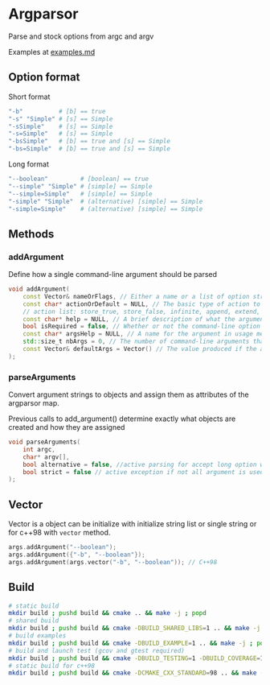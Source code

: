 # Argparsor

Parse and stock options from argc and argv

Examples at [examples.md](doc/examples.md)

## Option format

Short format
```bash
"-b"          # [b] == true
"-s" "Simple" # [s] == Simple
"-sSimple"    # [s] == Simple
"-s=Simple"   # [s] == Simple
"-bsSimple"   # [b] == true and [s] == Simple
"-bs=Simple"  # [b] == true and [s] == Simple
```

Long format
```bash
"--boolean"         # [boolean] == true
"--simple" "Simple" # [simple] == Simple
"--simple=Simple"   # [simple] == Simple
"-simple" "Simple"  # (alternative) [simple] == Simple
"-simple=Simple"    # (alternative) [simple] == Simple
```

## Methods

### addArgument

Define how a single command-line argument should be parsed

```cpp
void addArgument(
    const Vector& nameOrFlags, // Either a name or a list of option strings, e.g. foo or -f, --foo
    const char* actionOrDefault = NULL, // The basic type of action to be taken when this argument is encountered at the command line
    // action list: store_true, store_false, infinite, append, extend, version, help
    const char* help = NULL, // A brief description of what the argument does
    bool isRequired = false, // Whether or not the command-line option may be omitted (optionals only)
    const char* argsHelp = NULL, // A name for the argument in usage messages
    std::size_t nbArgs = 0, // The number of command-line arguments that should be consumed
    const Vector& defaultArgs = Vector() // The value produced if the argument is absent from the command line
);
```

### parseArguments

Convert argument strings to objects and assign them as attributes of the argparsor map.

Previous calls to add_argument() determine exactly what objects are created and how they are assigned

```cpp
void parseArguments(
    int argc,
    char* argv[],
    bool alternative = false, //active parsing for accept long option with only one '-' character
    bool strict = false // active exception if not all argument is used else you can take additionnal argument with getAdditionalArguments method
);

```

## Vector

Vector is a object can be initialize with initialize string list or single string or for c++98 with `vector` method.

```cpp
args.addArgument("--boolean");
args.addArgument({"-b", "--boolean"});
args.addArgument(args.vector("-b", "--boolean")); // C++98
```

## Build

```bash
# static build
mkdir build ; pushd build && cmake .. && make -j ; popd
# shared build
mkdir build ; pushd build && cmake -DBUILD_SHARED_LIBS=1 .. && make -j ; popd
# build examples
mkdir build ; pushd build && cmake -DBUILD_EXAMPLE=1 .. && make -j ; popd
# build and launch test (gcov and gtest required)
mkdir build ; pushd build && cmake -DBUILD_TESTING=1 -DBUILD_COVERAGE=1 .. && make -j && make test ; popd
# static build for c++98
mkdir build ; pushd build && cmake -DCMAKE_CXX_STANDARD=98 .. && make -j ; popd
```